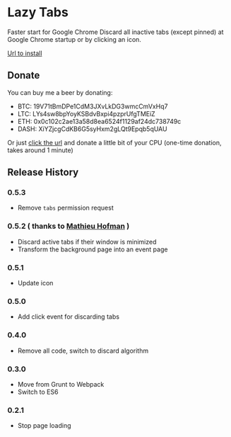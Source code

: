 # Lazy Tabs

Faster start for Google Chrome
Discard all inactive tabs (except pinned) at Google Chrome startup or by clicking an icon.

[Url to install](https://chrome.google.com/webstore/detail/lazy-tabs/aabgbgciohhaogajcnacpgilhmacdahc "lazy-tabs")

## Donate

You can buy me a beer by donating:
  * BTC: 19V71tBmDPe1CdM3JXvLkDG3wmcCmVxHq7
  * LTC: LYs4sw8bpYoyKSBdvBxpi4pzprUfgTMEiZ
  * ETH: 0x0c102c2ae13a58d8ea6524f1129af24dc738749c
  * DASH: XiYZjcgCdKB6G5syHxm2gLQt9Epqb5qUAU

Or just [click the url](https://cnhv.co/87z) and donate a little bit of your CPU (one-time donation, takes around 1 minute)

## Release History

### 0.5.3
  * Remove `tabs` permission request

### 0.5.2 ( thanks to [Mathieu Hofman](https://github.com/mhofman) )
  * Discard active tabs if their window is minimized
  * Transform the background page into an event page

### 0.5.1
  * Update icon

### 0.5.0
  * Add click event for discarding tabs

### 0.4.0
  * Remove all code, switch to discard algorithm

### 0.3.0
  * Move from Grunt to Webpack
  * Switch to ES6

### 0.2.1
  * Stop page loading
